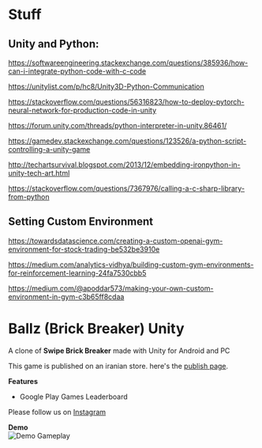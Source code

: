 # Stuff

## Unity and Python:

https://softwareengineering.stackexchange.com/questions/385936/how-can-i-integrate-python-code-with-c-code

https://unitylist.com/p/hc8/Unity3D-Python-Communication

https://stackoverflow.com/questions/56316823/how-to-deploy-pytorch-neural-network-for-production-code-in-unity

https://forum.unity.com/threads/python-interpreter-in-unity.86461/

https://gamedev.stackexchange.com/questions/123526/a-python-script-controlling-a-unity-game

http://techartsurvival.blogspot.com/2013/12/embedding-ironpython-in-unity-tech-art.html

https://stackoverflow.com/questions/7367976/calling-a-c-sharp-library-from-python

## Setting Custom Environment

https://towardsdatascience.com/creating-a-custom-openai-gym-environment-for-stock-trading-be532be3910e

https://medium.com/analytics-vidhya/building-custom-gym-environments-for-reinforcement-learning-24fa7530cbb5

https://medium.com/@apoddar573/making-your-own-custom-environment-in-gym-c3b65ff8cdaa





# Ballz (Brick Breaker) Unity
A clone of <b>Swipe Brick Breaker</b> made with Unity for Android and PC

This game is published on an iranian store. here's the <a href="https://cafebazaar.ir/app/com.gameditors.ballz">publish page</a>.

<b>Features</b>
* Google Play Games Leaderboard

Please follow us on <a href="https://www.instagram.com/gameditors/">Instagram</a>

<b>Demo</b><br>
![Demo Gameplay](https://github.com/GamEditorsTechnolegies/Ballz-Brick-Breaker-Unity/blob/master/Ballz-Brick-Breaker-Unity.gif)
